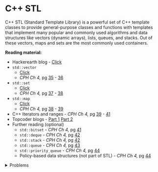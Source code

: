 # C++ STL
C++ STL (Standard Template Library) is a powerful set of C++ template classes to provide general-purpose classes and functions with templates that implement many popular and commonly used algorithms and data structures like vectors (dynamic arrays), lists, queues, and stacks. Out of these vectors, maps and sets are the most commonly used containers.

**Reading material:**
* Hackerearth blog - [Click](https://www.hackerearth.com/practice/notes/standard-template-library/)
* `std::vector`
    * [Click](https://www.studytonight.com/cpp/stl/stl-container-vector)
    * *CPH Ch 4,* pg [35](https://cses.fi/book/book.pdf#page=45) - [36](https://cses.fi/book/book.pdf#page=46)
* `std::set`
    * [Click](https://www.geeksforgeeks.org/set-in-cpp-stl/)
    * *CPH Ch 4,* pg [37](https://cses.fi/book/book.pdf#page=47) - [38](https://cses.fi/book/book.pdf#page=48)
* `std::map`
    * [Click](https://www.javatpoint.com/post/cpp-map)
    * *CPH Ch 4,* pg [38](https://cses.fi/book/book.pdf#page=48) - [39](https://cses.fi/book/book.pdf#page=49)
* C++ Iterators and ranges - *CPH Ch 4,* pg [39](https://cses.fi/book/book.pdf#page=49) - [41](https://cses.fi/book/book.pdf#page=51)
* Topcoder blogs - [Part 1](https://www.topcoder.com/thrive/articles/Power%20up%20C++%20with%20the%20Standard%20Template%20Library%20Part%20One) [Part 2](https://www.topcoder.com/thrive/articles/Power%20up%20C++%20with%20the%20Standard%20Template%20Library%20Part%20Two)
* Further reading (optional)
    * `std::bitset` - *CPH Ch 4,* pg [41](https://cses.fi/book/book.pdf#page=51)
    * `std::deque` - *CPH Ch 4,* pg [42](https://cses.fi/book/book.pdf#page=52)
    * `std::stack` - *CPH Ch 4,* pg [42](https://cses.fi/book/book.pdf#page=52)
    * `std::queue` - *CPH Ch 4,* pg [43](https://cses.fi/book/book.pdf#page=53)
    * `std::priority_queue` - *CPH Ch 4,* pg [44](https://cses.fi/book/book.pdf#page=54)
    * Policy-based data structures (not part of STL) - *CPH Ch 4,* pg [44](https://cses.fi/book/book.pdf#page=54)

<details>
<summary>Problems</summary>
<ul>
    <li><a href="https://hackerrank.com/domains/cpp/stl">Hackerrank STL</a></li>
    <li><a href="https://www.hackerrank.com/domains/cpp?filters%5Bsubdomains%5D%5B%5D=stl">Hello world vector</a></li>
    <li><a href="https://www.hackerrank.com/challenges/cpp-sets/problem">Hello world set</a></li>
    <li><a href="https://www.hackerearth.com/practice/data-structures/trees/binary-search-tree/practice-problems/algorithm/monk-and-his-friends/">Hackerearth - Monk and his Friends</a></li>
    <li><a href="https://codeforces.com/contest/4/problem/C">CF 4 C</a></li>
    <li><a href="https://codeforces.com/contest/525/problem/A">CF 525 A</a></li>
    <li><a href="https://codeforces.com/contest/1520/problem/D">CF 1520 D</a></li>
    <li><a href="https://codeforces.com/problemset/problem/782/A">CF 782 A</a></li>
   <li><a href="https://codeforces.com/contest/75/problem/B">CF 75 B</a></li>
   <li><a href="https://codeforces.com/contest/1526/problem/C2">CF 1526 C2</a></li>
   <li><a href="https://codeforces.com/problemset/problem/501/B">CF 501 B</a></li>
   <li><a href="https://codeforces.com/problemset/problem/343/B">CF 343 B</a></li>
   <li><a href="https://codeforces.com/problemset/problem/1175/B">CF 1175 B</a></li>
   <li><a href="https://codeforces.com/problemset/problem/158/C">CF 158 C</a></li>
   <li><a href="https://codeforces.com/contest/1092/problem/D1">CF 1092 D1</a></li>
   <li><a href="https://codeforces.com/contest/1092/problem/D2">CF 1092 D2</a></li>
</ul>
</details>
